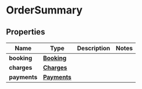 # OrderSummary

## Properties

| Name         | Type                                | Description | Notes |
| ------------ | ----------------------------------- | ----------- | ----- |
| **booking**  | [**Booking**](Booking.md) |             |
| **charges**  | [**Charges**](Charges.md) |             |
| **payments** | [**Payments**](Payments.md) |             |
